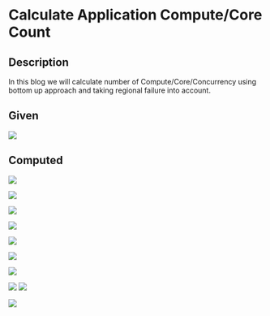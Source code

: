 # Calculate Application Compute/Core Count

## Description

In this blog we will calculate number of Compute/Core/Concurrency using bottom up approach and taking regional failure into account.

## Given

![](https://i5.walmartimages.com/dfwrs/19408a93-1020/k2-_91ea36dd-792c-41f0-b670-2507a1f0ad91.v1.png)

## Computed

![](https://i5.walmartimages.com/dfwrs/19408a93-cf2d/k2-_e6611c97-b354-4a41-8a7d-f2a6a5127761.v1.png)

![](https://i5.walmartimages.com/dfwrs/19408a93-f455/k2-_577246e1-a874-4954-9a9c-771d86b7a006.v1.png)

![](https://i5.walmartimages.com/dfwrs/19408a93-a76b/k2-_3b1fd2a2-d973-4831-b7a8-ac8152841395.v1.png)

![](https://i5.walmartimages.com/dfwrs/19408a93-cebe/k2-_63ce0ac1-ed77-435a-ba94-89d57672e501.v1.png)

![](https://i5.walmartimages.com/dfwrs/19408a93-1ff1/k2-_abc72fef-31fc-493d-8302-6f588ad39523.v1.png)

![](https://i5.walmartimages.com/dfwrs/19408a93-6a6c/k2-_f317e266-9579-40f4-9222-66488a26f281.v1.png)

![](https://i5.walmartimages.com/dfwrs/19408a93-4a39/k2-_1ad3da4a-41d4-4fe8-aef7-025fd6d7c3b1.v1.png)

![](https://i5.walmartimages.com/dfwrs/19408a93-5bee/k2-_2f2f3945-fc1d-4db8-9bbd-b3492da67fcb.v1.png)
![](https://i5.walmartimages.com/dfwrs/19408a93-c506/k2-_e19a7742-22fb-48b8-a384-7982f90fb8af.v1.png)

![](https://i5.walmartimages.com/dfwrs/19408a93-b8d9/k2-_f2137e44-c9bb-477d-af96-712e7524afda.v1.png)
